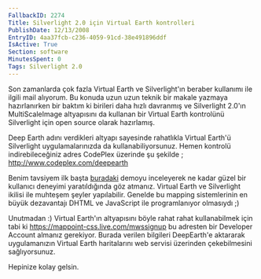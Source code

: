 ```yaml
---
FallbackID: 2274
Title: Silverlight 2.0 için Virtual Earth kontrolleri
PublishDate: 12/13/2008
EntryID: 4aa37fcb-c236-4059-91cd-38e491896ddf
IsActive: True
Section: software
MinutesSpent: 0
Tags: Silverlight 2.0
---
```

Son zamanlarda çok fazla Virtual Earth ve Silverlight'ın beraber
kullanımı ile ilgili mail alıyorum. Bu konuda uzun uzun teknik bir
makale yazmaya hazırlanırken bir baktım ki birileri daha hızlı davranmış
ve Silverlight 2.0'ın MultiScaleImage altyapısını da kullanan bir
Virtual Earth kontrolünü Silverlight için open source olarak hazırlamış.

Deep Earth adını verdikleri altyapı sayesinde rahatlıkla Virtual Earth'ü
Silverlight uygulamalarınızda da kullanabiliyorsunuz. Hemen kontrolü
indirebileceğiniz adres CodePlex üzerinde şu şekilde ;
<http://www.codeplex.com/deepearth>

Benim tavsiyem ilk başta
[buradaki](http://deepearth.soulsolutions.com.au/) demoyu inceleyerek ne
kadar güzel bir kullanıcı deneyimi yaratıldığında göz atmanız. Virtual
Earth ve Silverlight ikilisi ile muhteşem şeyler yapılabilir. Genelde bu
mapping sistemlerinin en büyük dezavantajı DHTML ve JavaScript ile
programlanıyor olmasıydı ;)

Unutmadan :) Virtual Earth'ın altyapısını böyle rahat rahat
kullanabilmek için tabi ki <https://mappoint-css.live.com/mwssignup> bu
adresten bir Developer Account almanız gerekiyor. Burada verilen
bilgileri DeepEarth'e aktararak uygulamanızın Virtual Earth haritalarını
web servisi üzerinden çekebilmesini sağlıyorsunuz.

Hepinize kolay gelsin.


